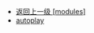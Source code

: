 - [返回上一级 [modules]](page/web前端/工具库/Swiper/swiper-8.4.7/swiper/modules/)
- [autoplay](page/web前端/工具库/Swiper/swiper-8.4.7/swiper/modules/autoplay/)
